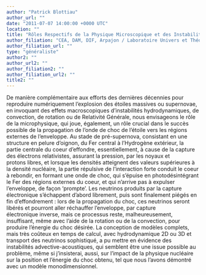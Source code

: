 ```yaml
---
author: "Patrick Blottiau"
author_url: ""
date: "2011-07-07 14:00:00 +0000 UTC"
location: ""
title: "Rôles Respectifs de la Physique Microscopique et des Instabilités Hydrodynamiques dans l'Explosion des Supernovea de Type II"
author_filiation: "CEA, DAM, DIF, Arpajon / Laboratoire Univers et Théories, Observatoire de Paris, CNRS, Meudon"
author_filiation_url: ""
type: "généraliste"
author2: ""
author_url2: ""
author_filiation2: ""
author_filiation_url2: ""
title2: ""
---
```

De manière complémentaire aux efforts des dernières décennies pour reproduire numériquement l’explosion des étoiles massives ou supernovae, en invoquant des effets macroscopiques d’instabilités hydrodynamiques, de convection, de rotation ou de Relativité Générale, nous envisageons le rôle de la microphysique, qui joue, également, un rôle crucial dans le succès possible de la propagation de l’onde de choc de l’étoile vers les régions externes de l’enveloppe. Au stade de pré-supernova, consistant en une structure en pelure d’oignon, du Fer central à l’Hydrogène extérieur, la partie centrale du coeur d’effondre, essentiellement, à cause de la capture des électrons relativistes, assurant la pression, par les noyaux et protons libres, et lorsque les densités atteignent des valeurs supérieures à la densité nucléaire, la partie répulsive de l’interaction forte conduit le coeur à rebondir, en formant une onde de choc, qui s’épuise en photodésintégrant le Fer des régions externes du coeur, et qui n’arrive pas à expulser l’enveloppe, de façon ‘prompte’. Les neutrinos produits par la capture électronique s’échappent d’abord librement, puis sont finalement piégés en fin d’effondrement : lors de la propagation du choc, ces neutrinos seront libérés et pourront aller réchauffer l’enveloppe, par capture électronique inverse, mais ce processus reste, malheureusement, insuffisant, même avec l’aide de la rotation ou de la convection, pour produire l’énergie du choc désirée. La conception de modèles complets, mais très coûteux en temps de calcul, avec hydrodynamique 2D ou 3D et transport des neutrinos sophistiqué, a pu mettre en évidence des instabilités advective-acoustiques, qui semblent être une issue possible au problème, même si j’insisterai, aussi, sur l’impact de la physique nucléaire sur la position et l’énergie du choc obtenu, tel que nous l’avons démontré avec un modèle monodimensionnel.
